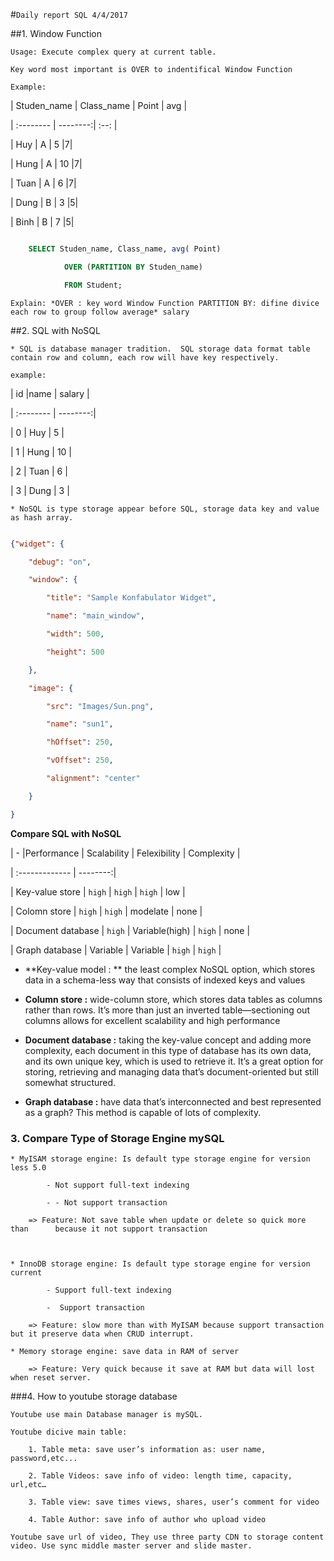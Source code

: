 #`Daily report SQL 4/4/2017`




##1. Window Function

	Usage: Execute complex query at current table.

	Key word most important is OVER to indentifical Window Function

	Example:  

| Studen_name | Class_name | Point  | avg |

| :-------- | --------:| :--: |

| Huy  | A | 5  |7|

| Hung | A | 10 |7|

| Tuan | A | 6  |7|


| Dung | B | 3  |5|

| Binh | B | 7  |5|

``` SQL

	SELECT Studen_name, Class_name, avg( Point) 

			OVER (PARTITION BY Studen_name) 

			FROM Student;

```

	Explain: *OVER : key word Window Function PARTITION BY: difine divice each row to group follow average* salary

##2. SQL with NoSQL

	* SQL is database manager tradition.  SQL storage data format table contain row and column, each row will have key respectively. 

	example: 

| id |name | salary  | 

| :-------- | --------:|

| 0 | Huy | 5  |

| 1 | Hung | 10 |

| 2 | Tuan | 6  |

| 3 | Dung | 3  |

	* NoSQL is type storage appear before SQL, storage data key and value as hash array.

```  json

{"widget": {

    "debug": "on",

    "window": {

        "title": "Sample Konfabulator Widget",

        "name": "main_window",

        "width": 500,

        "height": 500

    },

    "image": { 

        "src": "Images/Sun.png",

        "name": "sun1",

        "hOffset": 250,

        "vOffset": 250,

        "alignment": "center"

    }

}

``` 

**Compare SQL with NoSQL**

| - |Performance | Scalability  | Felexibility | Complexity |  

| :------------- | --------:|

| Key-value store | `high` | `high`  | `high` | low |

| Colomn store | `high` | `high` | modelate | none |

| Document database | `high` | Variable(high)  | `high` | none |

| Graph database | Variable | Variable  | `high` | `high` |

 * **Key-value model : **   the least complex NoSQL option, which stores data in a schema-less way that consists of indexed keys and values

 * **Column store :** wide-column store, which stores data tables as columns rather than rows. It’s more than just an inverted table—sectioning 
out columns allows for excellent scalability and high performance

 * **Document database :** taking the key-value concept and adding more complexity, each document in this type of database has its own data, 
and its own unique key, which is used to retrieve it. It’s a great option for storing, retrieving and managing data that’s document-oriented 
but still somewhat structured.

 * **Graph database :** have data that’s interconnected and best represented as a graph? This method is capable of lots of complexity.





### 3. Compare Type of Storage Engine mySQL

	* MyISAM storage engine: Is default type storage engine for version less 5.0

			- Not support full-text indexing

			- - Not support transaction

		=> Feature: Not save table when update or delete so quick more than 	 because it not support transaction



	* InnoDB storage engine: Is default type storage engine for version current

			- Support full-text indexing

			-  Support transaction

		=> Feature: slow more than with MyISAM because support transaction but it preserve data when CRUD interrupt.

	* Memory storage engine: save data in RAM of server

		=> Feature: Very quick because it save at RAM but data will lost 	when reset server.

###4. How to youtube storage database

	Youtube use main Database manager is mySQL.	

	Youtube dicive main table:		

		1. Table meta: save user’s information as: user name, 				password,etc...		

		2. Table Videos: save info of video: length time, capacity, url,etc…

		3. Table view: save times views, shares, user’s comment for video

		4. Table Author: save info of author who upload video

	Youtube save url of video, They use three party CDN to storage content video. Use sync middle master server and slide master.

